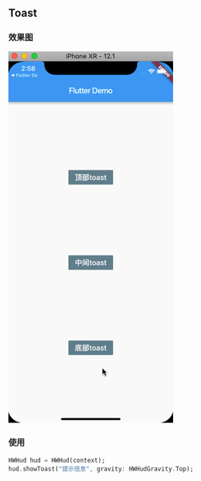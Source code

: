 ## Toast

### 效果图

![](toast.gif)

### 使用

```dart
HWHud hud = HWHud(context);
hud.showToast("提示信息", gravity: HWHudGravity.Top);
```